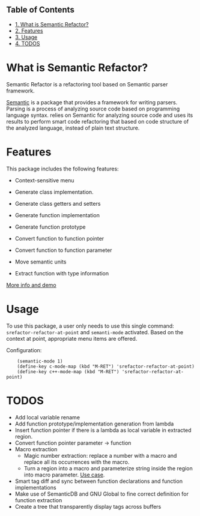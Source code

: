 <div id="table-of-contents">
<h2>Table of Contents</h2>
<div id="text-table-of-contents">
<ul>
<li><a href="#sec-1">1. What is Semantic Refactor?</a></li>
<li><a href="#sec-2">2. Features</a></li>
<li><a href="#sec-3">3. Usage</a></li>
<li><a href="#sec-4">4. TODOS</a></li>
</ul>
</div>
</div>

# What is Semantic Refactor?<a id="sec-1" name="sec-1"></a>

Semantic Refactor is a refactoring tool based on Semantic parser
framework.

[Semantic](https://www.gnu.org/software/emacs/manual/html_node/semantic/index.html#Top) is a package that provides a framework for writing parsers.
Parsing is a process of analyzing source code based on programming
language syntax. relies on Semantic for analyzing source code and uses
its results to perform smart code refactoring that based on code
structure of the analyzed language, instead of plain text structure.

# Features<a id="sec-2" name="sec-2"></a>

This package includes the following features:

-   Context-sensitive menu

-   Generate class implementation.

-   Generate class getters and setters

-   Generate function implementation

-   Generate function prototype

-   Convert function to function pointer

-   Convert function to function parameter

-   Move semantic units

-   Extract function with type information

[More info and demo](srefactor-demos/demos.md)

# Usage<a id="sec-3" name="sec-3"></a>

To use this package, a user only needs to use this single command:
`srefactor-refactor-at-point` and `semanti-mode` activated. Based on
the context at point, appropriate menu items are offered.

Configuration:

```elisp
    (semantic-mode 1)
    (define-key c-mode-map (kbd "M-RET") 'srefactor-refactor-at-point)
    (define-key c++-mode-map (kbd "M-RET") 'srefactor-refactor-at-point)
```
# TODOS<a id="sec-4" name="sec-4"></a>

-   Add local variable rename
-   Add function prototype/implementation generation from lambda
-   Insert function pointer if there is a lambda as local variable in
    extracted region.
-   Convert function pointer parameter -> function
-   Macro extraction
    -   Magic number extraction: replace a number with a macro and replace
        all its occurrences with the macro.
    -   Turn a region into a macro and parameterize string inside the
        region into macro parameter. [Use case](https://github.com/torvalds/linux/blob/9a3c4145af32125c5ee39c0272662b47307a8323/drivers/edac/i7core_edac.c#L802).
-   Smart tag diff and sync between function declarations and function
    implementations
-   Make use of SemanticDB and GNU Global to fine correct definition for
    function extraction
-   Create a tree that transparently display tags across buffers
